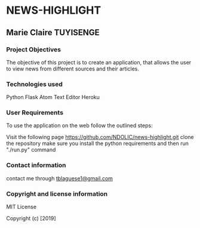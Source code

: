 # NEWS-HIGHLIGHT

## Marie Claire TUYISENGE

### Project Objectives
The objective of this project is to create an application, that allows the user to view news from different sources and their articles.


### Technologies used
Python 
Flask 
Atom Text Editor 
Heroku

### User Requirements

To use the application on the web follow the outlined steps:

Visit the following page https://github.com/NDOLIC/news-highlight.git
clone the repository
make sure you install the python requirements and then run "./run.py" command

### Contact information

contact me through tblaguese1@gmail.com

### Copyright and license information

MIT License

Copyright (c) [2019] 


